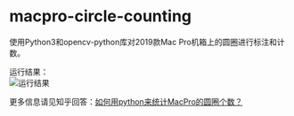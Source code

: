 # macpro-circle-counting
使用Python3和opencv-python库对2019款Mac Pro机箱上的圆圈进行标注和计数。
  
运行结果：  
![运行结果](https://raw.githubusercontent.com/zamhown/my-zhihu/master/macpro-circle-counting/img/result.png)  
  
更多信息请见知乎回答：[如何用python来统计MacPro的圆圈个数？](https://www.zhihu.com/question/328280540)
